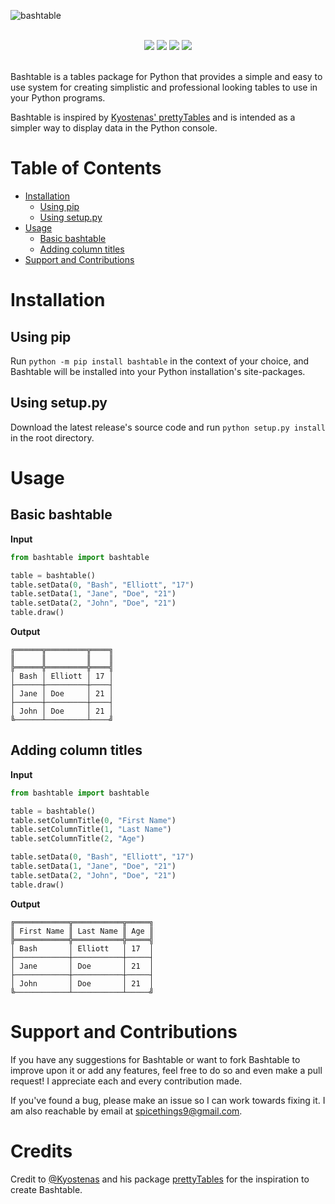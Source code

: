![bashtable](https://user-images.githubusercontent.com/42397332/162611617-8835e233-3c59-4f8e-9846-c6c4e2add4ae.png)

<div align="center">
	<br>
	<img src="https://img.shields.io/github/workflow/status/raccter/bashtable/Upload%20Python%20Package?label=Package%20Status&style=for-the-badge&logo=python&logoColor=white">
	<img src="https://img.shields.io/github/v/tag/raccter/bashtable?style=for-the-badge">
	<img src="https://img.shields.io/github/release-date/raccter/bashtable?style=for-the-badge">
	<img src="https://img.shields.io/github/commit-activity/w/raccter/bashtable?style=for-the-badge">
	<br><br>
</div>

Bashtable is a tables package for Python that provides a simple and easy to use system for creating simplistic and professional looking tables to use in your Python programs.

Bashtable is inspired by [Kyostenas' prettyTables](https://github.com/Kyostenas/prettyTables) and is intended as a simpler way to display data in the Python console.

# Table of Contents
- [Installation](#installation)
  * [Using pip](#using-pip)
  * [Using setup.py](#using-setuppy)
- [Usage](#usage)
  * [Basic bashtable](#basic-bashtable)
  * [Adding column titles](#adding-column-titles)
- [Support and Contributions](#support-and-contributions)

# Installation
## Using pip
Run `python -m pip install bashtable` in the context of your choice, and Bashtable will be installed into your Python installation's site-packages.
## Using setup.py
Download the latest release's source code and run `python setup.py install` in the root directory.

# Usage
## Basic bashtable

**Input**
```python
from bashtable import bashtable

table = bashtable()
table.setData(0, "Bash", "Elliott", "17")
table.setData(1, "Jane", "Doe", "21")
table.setData(2, "John", "Doe", "21")
table.draw()
```

**Output**
```
╔══════╦═════════╦════╗
║      ║         ║    ║
╠══════╬═════════╬════╣
│ Bash │ Elliott │ 17 │
├──────┼─────────┼────┤
│ Jane │ Doe     │ 21 │
├──────┼─────────┼────┤
│ John │ Doe     │ 21 │
╚──────┴─────────┴────╝
```

## Adding column titles

**Input**
```python
from bashtable import bashtable

table = bashtable()
table.setColumnTitle(0, "First Name")
table.setColumnTitle(1, "Last Name")
table.setColumnTitle(2, "Age")

table.setData(0, "Bash", "Elliott", "17")
table.setData(1, "Jane", "Doe", "21")
table.setData(2, "John", "Doe", "21")
table.draw()
```

**Output**
```
╔════════════╦═══════════╦═════╗
║ First Name ║ Last Name ║ Age ║
╠════════════╬═══════════╬═════╣
│ Bash       │ Elliott   │ 17  │
├────────────┼───────────┼─────┤
│ Jane       │ Doe       │ 21  │
├────────────┼───────────┼─────┤
│ John       │ Doe       │ 21  │
╚────────────┴───────────┴─────╝
```

# Support and Contributions
If you have any suggestions for Bashtable or want to fork Bashtable to improve upon it or add any features, feel free to do so and even make a pull request! I appreciate each and every contribution made.

If you've found a bug, please make an issue so I can work towards fixing it. I am also reachable by email at spicethings9@gmail.com.

# Credits
Credit to [@Kyostenas](https://github.com/Kyostenas) and his package [prettyTables](https://github.com/Kyostenas/prettyTables) for the inspiration to create Bashtable.
